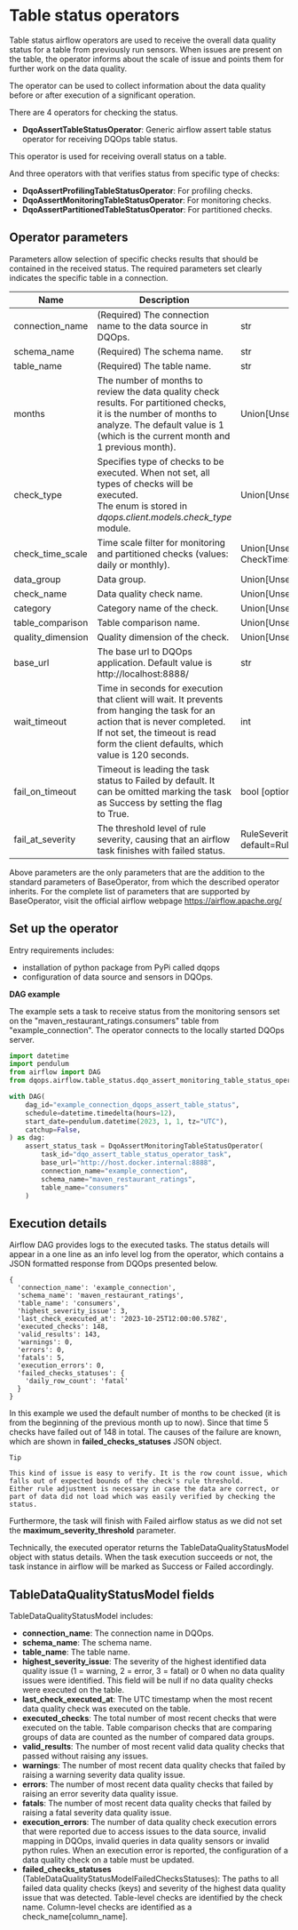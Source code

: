# Table status operators

Table status airflow operators are used to receive the overall data quality status for a table from previously run sensors. 
When issues are present on the table, the operator informs about the scale of issue and points them for further work on the data quality. 

The operator can be used to collect information about the data quality before or after execution of a significant operation. 

There are 4 operators for checking the status.

- **DqoAssertTableStatusOperator**: Generic airflow assert table status operator for receiving DQOps table status.

This operator is used for receiving overall status on a table. 

And three operators with that verifies status from specific type of checks:
- **DqoAssertProfilingTableStatusOperator**: For profiling checks.
- **DqoAssertMonitoringTableStatusOperator**: For monitoring checks.
- **DqoAssertPartitionedTableStatusOperator**: For partitioned checks.


## Operator parameters

Parameters allow selection of specific checks results that should be contained in the received status.
The required parameters set clearly indicates the specific table in a connection.

| Name                | Description                                                                                                                                                                                                                                                                                                               | Type                                                          |
|---------------------|---------------------------------------------------------------------------------------------------------------------------------------------------------------------------------------------------------------------------------------------------------------------------------------------------------------------------|---------------------------------------------------------------|
| connection_name     | (Required) The connection name to the data source in DQOps.                                                                                                                                                                                                                                                               | str                                                           |
| schema_name         | (Required) The schema name.                                                                                                                                                                                                                                                                                               | str                                                           |
| table_name          | (Required) The table name.                                                                                                                                                                                                                                                                                                | str                                                           |
| months              | The number of months to review the data quality check results. For partitioned checks, it is the number of months to analyze. The default value is 1 (which is the current month and 1 previous month).                                                                                                                   | Union[Unset, None, int]                                       |
| check_type          | Specifies type of checks to be executed. When not set, all types of checks will be executed. <br/> The enum is stored in _dqops.client.models.check_type_ module.                                                                                                                                                         | Union[Unset, None, CheckType]                                 |
| check_time_scale    | Time scale filter for monitoring and partitioned checks (values: daily or monthly).                                                                                                                                                                                                                                       | Union[Unset, None, CheckTimeScale]                            |
| data_group          | Data group.                                                                                                                                                                                                                                                                                                               | Union[Unset, None, str]                                       |
| check_name          | Data quality check name.                                                                                                                                                                                                                                                                                                  | Union[Unset, None, str]                                       |
| category            | Category name of the check.                                                                                                                                                                                                                                                                                               | Union[Unset, None, str]                                       | 
| table_comparison    | Table comparison name.                                                                                                                                                                                                                                                                                                    | Union[Unset, None, str]                                       | 
| quality_dimension   | Quality dimension of the check.                                                                                                                                                                                                                                                                                           | Union[Unset, None, str]                                       |
| base_url            | The base url to DQOps application. Default value is http://localhost:8888/                                                                                                                                                                                                                                                | str                                                           |
| wait_timeout        | Time in seconds for execution that client will wait. It prevents from hanging the task for an action that is never completed. If not set, the timeout is read form the client defaults, which value is 120 seconds.                                                                                                       | int                                                           |
| fail_on_timeout     | Timeout is leading the task status to Failed by default. It can be omitted marking the task as Success by setting the flag to True.                                                                                                                                                                                       | bool [optional, default=True]                                 |
| fail_at_severity    | The threshold level of rule severity, causing that an airflow task finishes with failed status.                                                                                                                                                                                                                           | RuleSeverityLevel [optional, default=RuleSeverityLevel.FATAL] |

Above parameters are the only parameters that are the addition to the standard parameters of BaseOperator, from which the described operator inherits.
For the complete list of parameters that are supported by BaseOperator, visit the official airflow webpage https://airflow.apache.org/

## Set up the operator

Entry requirements includes:
- installation of python package from PyPi called dqops
- configuration of data source and sensors in DQOps.

**DAG example**

The example sets a task to receive status from the monitoring sensors set on the "maven_restaurant_ratings.consumers" table from "example_connection". 
The operator connects to the locally started DQOps server.

```python
import datetime
import pendulum
from airflow import DAG
from dqops.airflow.table_status.dqo_assert_monitoring_table_status_operator import DqoAssertMonitoringTableStatusOperator

with DAG(
    dag_id="example_connection_dqops_assert_table_status",
    schedule=datetime.timedelta(hours=12),
    start_date=pendulum.datetime(2023, 1, 1, tz="UTC"),
    catchup=False,
) as dag:
    assert_status_task = DqoAssertMonitoringTableStatusOperator(
        task_id="dqo_assert_table_status_operator_task",
        base_url="http://host.docker.internal:8888",
        connection_name="example_connection",
        schema_name="maven_restaurant_ratings",
        table_name="consumers"
    )

```


## Execution details

Airflow DAG provides logs to the executed tasks.
The status details will appear in a one line as an info level log from the operator, which contains a JSON formatted response from DQOps presented below. 

```json5
{
  'connection_name': 'example_connection', 
  'schema_name': 'maven_restaurant_ratings', 
  'table_name': 'consumers', 
  'highest_severity_issue': 3, 
  'last_check_executed_at': '2023-10-25T12:00:00.578Z', 
  'executed_checks': 148, 
  'valid_results': 143, 
  'warnings': 0, 
  'errors': 0, 
  'fatals': 5, 
  'execution_errors': 0, 
  'failed_checks_statuses': {
    'daily_row_count': 'fatal'
  }
}
```

In this example we used the default number of months to be checked (it is from the beginning of the previous month up to now).
Since that time 5 checks have failed out of 148 in total.
The causes of the failure are known, which are shown in **failed_checks_statuses** JSON object.


```text
Tip

This kind of issue is easy to verify. It is the row count issue, which falls out of expected bounds of the check's rule threshold.
Either rule adjustment is necessary in case the data are correct, or part of data did not load which was easily verified by checking the status.
```

Furthermore, the task will finish with Failed airflow status as we did not set the **maximum_severity_threshold** parameter.

Technically, the executed operator returns the TableDataQualityStatusModel object with status details.
When the task execution succeeds or not, the task instance in airflow will be marked as Success or Failed accordingly.

## TableDataQualityStatusModel fields 

TableDataQualityStatusModel includes:
- **connection_name**: The connection name in DQOps.
- **schema_name**: The schema name.
- **table_name**: The table name.
- **highest_severity_issue**: The severity of the highest identified data quality issue (1 = warning, 2 = error, 3 = fatal) 
or 0 when no data quality issues were identified. This field will be null if no data quality checks were executed on the table.
- **last_check_executed_at**: The UTC timestamp when the most recent data quality check was executed on the table.
- **executed_checks**: The total number of most recent checks that were executed on the table. 
Table comparison checks that are comparing groups of data are counted as the number of compared data groups.
- **valid_results**: The number of most recent valid data quality checks that passed without raising any issues.
- **warnings**: The number of most recent data quality checks that failed by raising a warning severity data quality issue.
- **errors**: The number of most recent data quality checks that failed by raising an error severity data quality issue.
- **fatals**: The number of most recent data quality checks that failed by raising a fatal severity data quality issue.
- **execution_errors**: The number of data quality check execution errors that were reported due to access issues to the data source, 
invalid mapping in DQOps, invalid queries in data quality sensors or invalid python rules. 
When an execution error is reported, the configuration of a data quality check on a table must be updated.
- **failed_checks_statuses** (TableDataQualityStatusModelFailedChecksStatuses): The paths to all failed
data quality checks (keys) and severity of the highest data quality issue that was detected. Table-level checks
are identified by the check name. Column-level checks are identified as a check_name[column_name].
